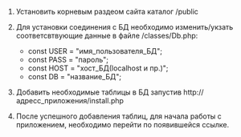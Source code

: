 1. Установить корневым раздеом сайта каталог /public
2. Для установки соединения с БД необходимо изменить/укзать соответсвтвующие данные в файле /classes/Db.php: 

    + const USER = "имя_пользователя_БД";
    + const PASS = "пароль";
    + const HOST = "хост_БД(localhost и пр.)";
    + const DB   = "название_БД";    

3. Добавить необходимые таблицы в БД запустив http://адресс_приложения/install.php
4. После успешного добавления таблиц, для начала работы с приложением, необходимо перейти по появившейся ссылке.
